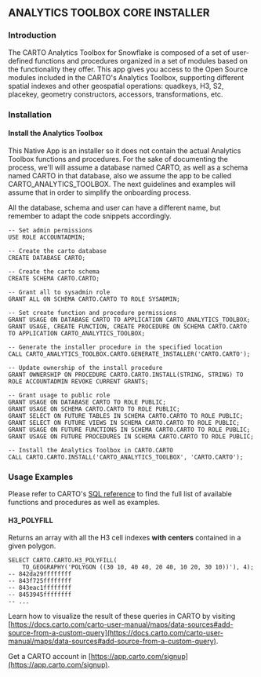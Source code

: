 ## ANALYTICS TOOLBOX CORE INSTALLER

### Introduction

The CARTO Analytics Toolbox for Snowflake is composed of a set of user-defined functions and procedures organized in a set of modules based on the functionality they offer. This app gives you access to the Open Source modules included in the CARTO's Analytics Toolbox, supporting different spatial indexes and other geospatial operations: quadkeys, H3, S2, placekey, geometry constructors, accessors, transformations, etc.

### Installation

#### Install the Analytics Toolbox

This Native App is an installer so it does not contain the actual Analytics Toolbox functions and procedures. For the sake of documenting the process, we'll will assume a database named CARTO, as well as a schema named CARTO in that database, also we assume the app to be called CARTO_ANALYTICS_TOOLBOX. The next guidelines and examples will assume that in order to simplify the onboarding process.

All the database, schema and user can have a different name, but remember to adapt the code snippets accordingly.

```
-- Set admin permissions
USE ROLE ACCOUNTADMIN;

-- Create the carto database
CREATE DATABASE CARTO;

-- Create the carto schema
CREATE SCHEMA CARTO.CARTO;

-- Grant all to sysadmin role
GRANT ALL ON SCHEMA CARTO.CARTO TO ROLE SYSADMIN;

-- Set create function and procedure permissions
GRANT USAGE ON DATABASE CARTO TO APPLICATION CARTO_ANALYTICS_TOOLBOX;
GRANT USAGE, CREATE FUNCTION, CREATE PROCEDURE ON SCHEMA CARTO.CARTO TO APPLICATION CARTO_ANALYTICS_TOOLBOX;

-- Generate the installer procedure in the specified location
CALL CARTO_ANALYTICS_TOOLBOX.CARTO.GENERATE_INSTALLER('CARTO.CARTO');

-- Update ownership of the install procedure
GRANT OWNERSHIP ON PROCEDURE CARTO.CARTO.INSTALL(STRING, STRING) TO ROLE ACCOUNTADMIN REVOKE CURRENT GRANTS;

-- Grant usage to public role
GRANT USAGE ON DATABASE CARTO TO ROLE PUBLIC;
GRANT USAGE ON SCHEMA CARTO.CARTO TO ROLE PUBLIC;
GRANT SELECT ON FUTURE TABLES IN SCHEMA CARTO.CARTO TO ROLE PUBLIC;
GRANT SELECT ON FUTURE VIEWS IN SCHEMA CARTO.CARTO TO ROLE PUBLIC;
GRANT USAGE ON FUTURE FUNCTIONS IN SCHEMA CARTO.CARTO TO ROLE PUBLIC;
GRANT USAGE ON FUTURE PROCEDURES IN SCHEMA CARTO.CARTO TO ROLE PUBLIC;

-- Install the Analytics Toolbox in CARTO.CARTO
CALL CARTO.CARTO.INSTALL('CARTO_ANALYTICS_TOOLBOX', 'CARTO.CARTO');
```

### Usage Examples

Please refer to CARTO's [SQL reference](https://docs.carto.com/data-and-analysis/analytics-toolbox-for-snowflake/sql-reference) to find the full list of available functions and procedures as well as examples.

#### H3_POLYFILL

Returns an array with all the H3 cell indexes **with centers** contained in a given polygon.

```
SELECT CARTO.CARTO.H3_POLYFILL(
    TO_GEOGRAPHY('POLYGON ((30 10, 40 40, 20 40, 10 20, 30 10))'), 4);
-- 842da29ffffffff
-- 843f725ffffffff
-- 843eac1ffffffff
-- 8453945ffffffff
-- ...
```

Learn how to visualize the result of these queries in CARTO by visiting [https://docs.carto.com/carto-user-manual/maps/data-sources#add-source-from-a-custom-query](https://docs.carto.com/carto-user-manual/maps/data-sources#add-source-from-a-custom-query).

Get a CARTO account in [https://app.carto.com/signup](https://app.carto.com/signup).